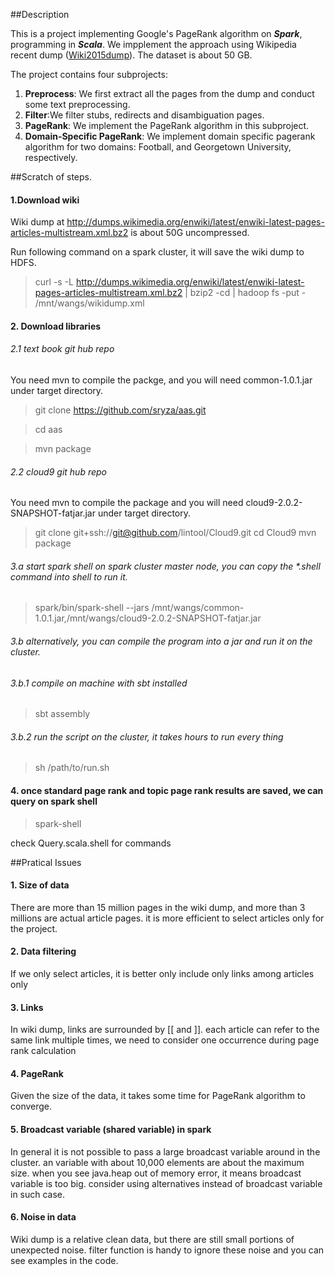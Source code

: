 ##Description

This is a project implementing Google's PageRank algorithm on **_Spark_**, programming in **_Scala_**. We impplement the approach using Wikipedia recent dump ([Wiki2015dump](https://dumps.wikimedia.org/enwiki/20150901/)). The dataset is about 50 GB. 

The project contains four subprojects: 

1. **Preprocess**: We first extract all the pages from the dump and conduct some text preprocessing.
2. **Filter**:We filter stubs, redirects and disambiguation pages.
3. **PageRank**: We implement the PageRank algorithm in this subproject.
4. **Domain-Specific PageRank**: We implement domain specific pagerank algorithm for two domains: Football, and Georgetown University, respectively. 



##Scratch of steps.

#### 1.Download wiki
Wiki dump at http://dumps.wikimedia.org/enwiki/latest/enwiki-latest-pages-articles-multistream.xml.bz2 is about 50G uncompressed.

Run following command on a spark cluster, it will save the wiki dump to HDFS.

> curl -s -L http://dumps.wikimedia.org/enwiki/latest/enwiki-latest-pages-articles-multistream.xml.bz2 | bzip2 -cd | hadoop fs -put - /mnt/wangs/wikidump.xml

#### 2. Download libraries

###### 2.1 text book git hub repo
You need mvn to compile the packge, and you will need common-1.0.1.jar under target directory.

> git clone https://github.com/sryza/aas.git

> cd aas

> mvn package

###### 2.2 cloud9 git hub repo
You need mvn to compile the package and you will need cloud9-2.0.2-SNAPSHOT-fatjar.jar under target directory.
 
> git clone git+ssh://git@github.com/lintool/Cloud9.git
> cd Cloud9
> mvn package

###### 3.a start spark shell on spark cluster master node, you can copy the *.shell command into shell to run it.

> spark/bin/spark-shell --jars /mnt/wangs/common-1.0.1.jar,/mnt/wangs/cloud9-2.0.2-SNAPSHOT-fatjar.jar

###### 3.b alternatively, you can compile the program into a jar and run it on the cluster.
###### 3.b.1 compile on machine with sbt installed

> sbt assembly

###### 3.b.2 run the script on the cluster, it takes hours to run every thing

> sh /path/to/run.sh

#### 4. once standard page rank and topic page rank results are saved, we can query on spark shell

> spark-shell

check Query.scala.shell for commands



##Pratical Issues

#### 1. Size of data
There are more than 15 million pages in the wiki dump, and more than 3 millions are actual article pages. it is more efficient to select articles only for the project.

#### 2. Data filtering
If we only select articles, it is better only include only links among articles only

#### 3. Links
In wiki dump, links are surrounded by [[ and ]]. each article can refer to the same link multiple times, we need to consider one occurrence during page rank calculation

#### 4. PageRank
Given the size of the data, it takes some time for PageRank algorithm to converge.

#### 5. Broadcast variable (shared variable) in spark
In general it is not possible to pass a large broadcast variable around in the cluster. an variable with about 10,000 elements are about the maximum size. when you see java.heap out of memory error, it means broadcast variable is too big. consider using alternatives instead of broadcast variable in such case.

#### 6. Noise in data
Wiki dump is a relative clean data, but there are still small portions of unexpected noise. filter function is handy to ignore these noise and you can see examples in the code. 